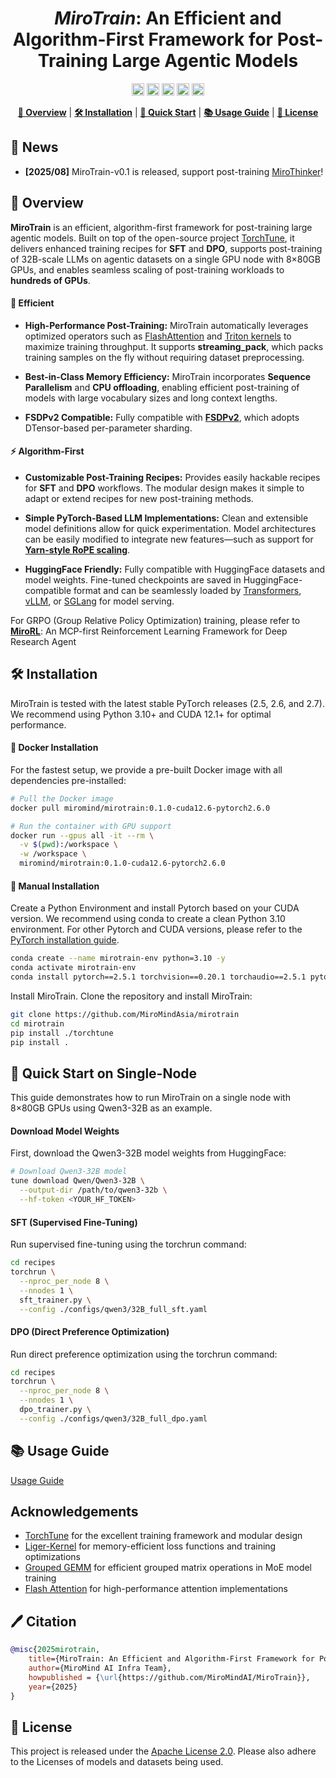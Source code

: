<h1 align="center">
<em>MiroTrain</em>: An Efficient and Algorithm-First Framework for Post-Training Large Agentic Models
</h1>

<p align="center">
<a href="https://huggingface.co/miromind-ai"><img src="https://img.shields.io/badge/-gery?style=social&label=%F0%9F%A4%97%20Huggingface" alt="HuggingFace" style="height: 20px;"></a>
<a href="https://x.com/miromind_ai"><img src="https://img.shields.io/badge/-grey?style=social&logo=x&label=MiroMindAI" alt="X" style="height: 20px;"></a>
<a href="https://discord.gg/EprKHYcm"><img src="https://img.shields.io/badge/-grey?style=social&logo=discord&label=Discord" alt="Discord" style="height: 20px;"></a>
<a href="https://github.com/user-attachments/assets/214ab129-a880-4882-8ae3-2702c0ed850b"><img src="https://img.shields.io/badge/-grey?style=social&logo=wechat&label=WeChat" alt="WeChat" style="height: 20px;"></a>
<a href="https://miromind.ai"><img src="https://img.shields.io/badge/-grey?style=social&logo=google-chrome&label=miromind.ai" alt="miromind.ai" style="height: 20px;"></a>
</p>

<p align="center">
<a href="#overview"><b>📖 Overview</b></a> | <a href="#installation"><b>🛠️ Installation</b></a> | <a href="#quick-start-on-single-node"><b>🚀 Quick Start</b></a> | <a href="docs/usage.md"><b>📚 Usage Guide</b></a> | <a href="#license"><b>📄 License</b></a>
</p>


## 🎉 News

- **[2025/08]** MiroTrain-v0.1 is released, support post-training [MiroThinker](https://github.com/MiroMindAI/MiroThinker)!

## 📖 Overview 

**MiroTrain** is an efficient, algorithm-first framework for post-training large agentic models. Built on top of the open-source project [TorchTune](https://github.com/pytorch/torchtune), it delivers enhanced training recipes for **SFT** and **DPO**, supports post-training  of 32B-scale LLMs on agentic datasets on a single GPU node with 8×80GB GPUs, and enables seamless scaling of post-training workloads to **hundreds of GPUs**.



#### 🚀 Efficient

- **High-Performance Post-Training:** MiroTrain automatically leverages optimized operators such as [FlashAttention](https://github.com/Dao-AILab/flash-attention) and [Triton kernels](https://github.com/triton-lang/triton) to maximize training throughput.  It supports **streaming_pack**, which packs training samples on the fly without requiring dataset preprocessing.  

- **Best-in-Class Memory Efficiency:**  MiroTrain incorporates **Sequence Parallelism** and **CPU offloading**, enabling efficient post-training of models with large vocabulary sizes and long context lengths.

- **FSDPv2 Compatible:**  Fully compatible with [**FSDPv2**](https://pytorch.org/docs/stable/distributed.fsdp.fully_shard.html), which adopts DTensor-based per-parameter sharding. 

#### ⚡ Algorithm-First

- **Customizable Post-Training Recipes:**  Provides easily hackable recipes for **SFT** and **DPO** workflows. The modular design makes it simple to adapt or extend recipes for new post-training methods.

- **Simple PyTorch-Based LLM Implementations:**  Clean and extensible model definitions allow for quick experimentation. Model architectures can be easily modified to integrate new features—such as support for **[Yarn-style RoPE scaling](https://arxiv.org/pdf/2309.00071)**.

- **HuggingFace Friendly:**  Fully compatible with HuggingFace datasets and model weights.  Fine-tuned checkpoints are saved in HuggingFace-compatible format and can be seamlessly loaded by [Transformers](https://github.com/huggingface/transformers), [vLLM](https://github.com/vllm-project/vllm), or [SGLang](https://github.com/sgl-project/sglang) for model serving.


For GRPO (Group Relative Policy Optimization) training, please refer to **[MiroRL](https://github.com/MiroMindAsia/mirorl)**: An MCP-first Reinforcement Learning Framework for Deep Research Agent


## 🛠️ Installation

MiroTrain is tested with the latest stable PyTorch releases (2.5, 2.6, and 2.7). We recommend using Python 3.10+ and CUDA 12.1+ for optimal performance.

#### 🐳 Docker Installation

For the fastest setup, we provide a pre-built Docker image with all dependencies pre-installed:

```bash
# Pull the Docker image
docker pull miromind/mirotrain:0.1.0-cuda12.6-pytorch2.6.0

# Run the container with GPU support
docker run --gpus all -it --rm \
  -v $(pwd):/workspace \
  -w /workspace \
  miromind/mirotrain:0.1.0-cuda12.6-pytorch2.6.0
```

#### 🔧 Manual Installation

Create a Python Environment and install Pytorch based on your CUDA version. We recommend using conda to create a clean Python 3.10 environment. For other Pytorch and CUDA versions, please refer to the [PyTorch installation guide](https://pytorch.org/get-started/locally/).


```bash
conda create --name mirotrain-env python=3.10 -y
conda activate mirotrain-env
conda install pytorch==2.5.1 torchvision==0.20.1 torchaudio==2.5.1 pytorch-cuda=12.1 -c pytorch -c nvidia
```

Install MiroTrain. Clone the repository and install MiroTrain:

```bash
git clone https://github.com/MiroMindAsia/mirotrain
cd mirotrain
pip install ./torchtune
pip install .
```

## 🚀 Quick Start on Single-Node

This guide demonstrates how to run MiroTrain on a single node with 8×80GB GPUs using Qwen3-32B as an example.

#### Download Model Weights

First, download the Qwen3-32B model weights from HuggingFace:

```bash
# Download Qwen3-32B model
tune download Qwen/Qwen3-32B \
  --output-dir /path/to/qwen3-32b \
  --hf-token <YOUR_HF_TOKEN>
```

#### SFT (Supervised Fine-Tuning)

Run supervised fine-tuning using the torchrun command:

```bash
cd recipes
torchrun \
  --nproc_per_node 8 \
  --nnodes 1 \
  sft_trainer.py \
  --config ./configs/qwen3/32B_full_sft.yaml
```

#### DPO (Direct Preference Optimization)

Run direct preference optimization using the torchrun command:

```bash
cd recipes
torchrun \
  --nproc_per_node 8 \
  --nnodes 1 \
  dpo_trainer.py \
  --config ./configs/qwen3/32B_full_dpo.yaml
```

## 📚 Usage Guide

[Usage Guide](docs/usage.md)


## Acknowledgements

- [TorchTune](https://github.com/pytorch/torchtune) for the excellent training framework and modular design
- [Liger-Kernel](https://github.com/fanshiqing/liger-kernel) for memory-efficient loss functions and training optimizations
- [Grouped GEMM](https://github.com/fanshiqing/grouped_gemm) for efficient grouped matrix operations in MoE model training
- [Flash Attention](https://github.com/Dao-AILab/flash-attention) for high-performance attention implementations

## 🖊️ Citation

```bibtex
@misc{2025mirotrain,
    title={MiroTrain: An Efficient and Algorithm-First Framework for Post-Training Large Agentic Models},
    author={MiroMind AI Infra Team},
    howpublished = {\url{https://github.com/MiroMindAI/MiroTrain}},
    year={2025}
}
```

## 📄 License
This project is released under the [Apache License 2.0](LICENSE). Please also adhere to the Licenses of models and datasets being used.
